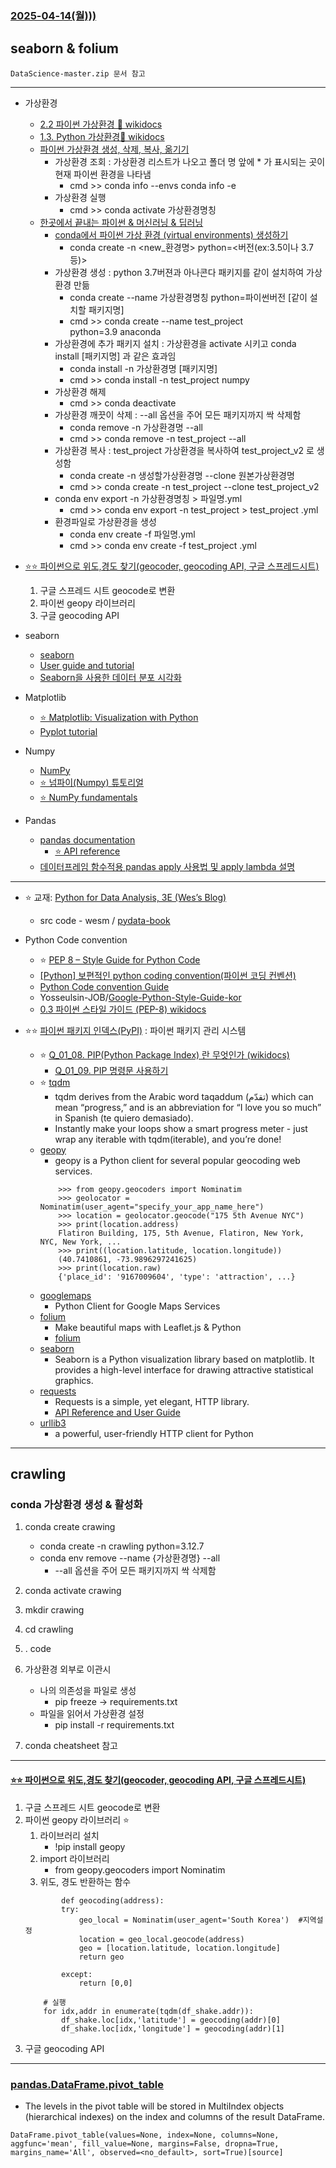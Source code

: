 
### [ 2025-04-14(월))) ](https://github.com/NAM-IL/Python_Basic/blob/main/%EC%88%98%EC%97%85%EB%82%B4%EC%9A%A9/04%EC%9B%94/2025-04-14.md)
## seaborn & folium
```
DataScience-master.zip 문서 참고
```
---

- 가상환경
    - [2.2 파이썬 가상환경 🔹 wikidocs](https://wikidocs.net/254433)
    - [1.3. Python 가상환경🔹 wikidocs](https://wikidocs.net/226621)
    - [파이썬 가상환경 생성, 삭제, 복사, 옮기기](https://junside.tistory.com/257)
        - 가상환경 조회 : 가상환경 리스트가 나오고 폴더 명 앞에 * 가 표시되는 곳이 현재 파이썬 환경을 나타냄
            - cmd >> conda info --envs conda info -e
        - 가상환경 실행
             - cmd >> conda activate 가상환경명칭
    - [한곳에서 끝내는 파이썬 & 머신러닝 & 딥러닝](https://sdc-james.gitbook.io/onebook)
        - [conda에서 파이썬 가상 환경 (virtual environments) 생성하기](https://sdc-james.gitbook.io/onebook/2./2.1./2.1.1./2-conda-virtual-environments)
            - conda create -n <new_환경명> python=<버전(ex:3.5이나 3.7 등)>
        - 가상환경 생성 : python 3.7버젼과 아나콘다 패키지를 같이 설치하여 가상환경 만듦
            - conda create --name 가상환경명칭 python=파이썬버전 [같이 설치할 패키지명]
            - cmd >> conda create --name test_project python=3.9 anaconda
        - 가상환경에 추가 패키지 설치 : 가상환경을 activate 시키고 conda install [패키지명] 과 같은 효과임
            - conda install -n 가상환경명 [패키지명]
            - cmd >> conda install -n test_project numpy
        - 가상환경 해제
            - cmd >> conda deactivate
        - 가상환경 깨끗이 삭제 : --all 옵션을 주어 모든 패키지까지 싹 삭제함
            - conda remove -n 가상환경명 --all
            - cmd >> conda remove -n test_project --all
        - 가상환경 복사 : test_project 가상환경을 복사하여 test_project_v2 로 생성함
            - conda create -n 생성할가상환경명 --clone 원본가상환경명
            - cmd >> conda create -n test_project --clone test_project_v2
        - conda env export -n 가상환경명칭 > 파일명.yml
            - cmd >> conda env export -n test_project > test_project .yml
        - 환경파일로 가상환경을 생성
            - conda env create -f 파일명.yml
            - cmd >> conda env create -f test_project .yml
- [⭐⭐ 파이썬으로 위도,경도 찾기(geocoder, geocoding API, 구글 스프레드시트)](https://velog.io/@ejc9501/%ED%8C%8C%EC%9D%B4%EC%8D%AC%EC%9C%BC%EB%A1%9C-%EC%9C%84%EB%8F%84%EA%B2%BD%EB%8F%84-%EC%B0%BE%EA%B8%B0geocoder-geocoding-API-%EA%B5%AC%EA%B8%80-%EC%8A%A4%ED%94%84%EB%A0%88%EB%93%9C%EC%8B%9C%ED%8A%B8)
    1. 구글 스프레드 시트 geocode로 변환
    2. 파이썬 geopy 라이브러리
    3. 구글 geocoding API

- seaborn
    - [seaborn](https://seaborn.pydata.org/index.html)
    - [User guide and tutorial](https://seaborn.pydata.org/tutorial.html)
    - [Seaborn을 사용한 데이터 분포 시각화](https://datascienceschool.net/01%20python/05.04%20%EC%8B%9C%EB%B3%B8%EC%9D%84%20%EC%82%AC%EC%9A%A9%ED%95%9C%20%EB%8D%B0%EC%9D%B4%ED%84%B0%20%EB%B6%84%ED%8F%AC%20%EC%8B%9C%EA%B0%81%ED%99%94.html#)
- Matplotlib
    - [⭐ Matplotlib: Visualization with Python](https://matplotlib.org/)
    - [Pyplot tutorial](https://matplotlib.org/stable/tutorials/pyplot.html)
- Numpy
    - [NumPy](https://numpy.org/)
    - [⭐ 넘파이(Numpy) 튜토리얼](https://teddylee777.github.io/python/numpy-tutorial/)
    - [⭐ NumPy fundamentals](https://numpy.org/doc/stable/user/basics.html)
- Pandas
    - [pandas documentation](https://pandas.pydata.org/docs/index.html)
        - [⭐ API reference](https://pandas.pydata.org/docs/reference/index.html)
    - [데이터프레임 함수적용  pandas apply 사용법 및 apply lambda 설명](https://koreadatascientist.tistory.com/115)

---
- ⭐ 교재: [Python for Data Analysis, 3E (Wes’s Blog)](https://wesmckinney.com/book/)
    - src code - wesm / [pydata-book](https://github.com/wesm/pydata-book/tree/3rd-edition)
- Python Code convention
    - ⭐ [PEP 8 – Style Guide for Python Code](https://peps.python.org/pep-0008/)
    - [[Python] 보편적인 python coding convention(파이썬 코딩 컨벤션)](https://spidyweb.tistory.com/376)
    - [Python Code convention Guide](convention)
    - Yosseulsin-JOB/[Google-Python-Style-Guide-kor](https://github.com/Yosseulsin-JOB/Google-Python-Style-Guide-kor)
    - [0.3 파이썬 스타일 가이드 (PEP-8) wikidocs](https://wikidocs.net/7896)

- ⭐⭐ [파이썬 패키지 인덱스(PyPI)](https://pypi.org/) : 파이썬 패키지 관리 시스템
    - ⭐ [Q_01_08. PIP(Python Package Index) 란 무엇인가 (wikidocs)](https://wikidocs.net/253762)
        - [Q_01_09. PIP 명령문 사용하기](https://wikidocs.net/253761)
    - ⭐ [tqdm](https://pypi.org/project/tqdm/)
        - tqdm derives from the Arabic word taqaddum (تقدّم) which can mean “progress,” and is an abbreviation for “I love you so much” in Spanish (te quiero demasiado).
        - Instantly make your loops show a smart progress meter - just wrap any iterable with tqdm(iterable), and you’re done!
    - [geopy](https://pypi.org/project/geopy/)
        - geopy is a Python client for several popular geocoding web services.
        ```
            >>> from geopy.geocoders import Nominatim
            >>> geolocator = Nominatim(user_agent="specify_your_app_name_here")
            >>> location = geolocator.geocode("175 5th Avenue NYC")
            >>> print(location.address)
            Flatiron Building, 175, 5th Avenue, Flatiron, New York, NYC, New York, ...
            >>> print((location.latitude, location.longitude))
            (40.7410861, -73.9896297241625)
            >>> print(location.raw)
            {'place_id': '9167009604', 'type': 'attraction', ...}
        ```
    - [googlemaps](https://pypi.org/project/googlemaps/)
        - Python Client for Google Maps Services
    - [folium](https://pypi.org/project/folium/)
        - Make beautiful maps with Leaflet.js & Python
        - [folium](https://python-visualization.github.io/folium/latest/#)
    - [seaborn](https://pypi.org/project/seaborn/)
        - Seaborn is a Python visualization library based on matplotlib. It provides a high-level interface for drawing attractive statistical graphics.
    - [requests](https://pypi.org/project/requests/)
        - Requests is a simple, yet elegant, HTTP library.
        - [API Reference and User Guide](https://requests.readthedocs.io/en/latest/)
    - [urllib3](https://pypi.org/project/urllib3/)
        - a powerful, user-friendly HTTP client for Python
---
## crawling
### conda 가상환경 생성 & 활성화
1. conda create crawing
    - conda create -n crawling python=3.12.7
    - conda env remove --name {가상환경명} --all
        -  --all 옵션을 주어 모든 패키지까지 싹 삭제함

2. conda activate crawing
3. mkdir crawing
4. cd crawling
5. . code
6. 가상환경 외부로 이관시 
    - 나의 의존성을 파일로 생성
        - pip freeze -> requirements.txt  
    - 파일을 읽어서 가상환경 설정
        - pip install -r requirements.txt
7. conda cheatsheet 참고
---
#### [⭐⭐ 파이썬으로 위도,경도 찾기(geocoder, geocoding API, 구글 스프레드시트)](https://velog.io/@ejc9501/%ED%8C%8C%EC%9D%B4%EC%8D%AC%EC%9C%BC%EB%A1%9C-%EC%9C%84%EB%8F%84%EA%B2%BD%EB%8F%84-%EC%B0%BE%EA%B8%B0geocoder-geocoding-API-%EA%B5%AC%EA%B8%80-%EC%8A%A4%ED%94%84%EB%A0%88%EB%93%9C%EC%8B%9C%ED%8A%B8)
1. 구글 스프레드 시트 geocode로 변환
2. 파이썬 geopy 라이브러리 ⭐
    1. 라이브러리 설치
        - !pip install geopy
    2. import 라이브러리
        - from geopy.geocoders import Nominatim
    3. 위도, 경도 반환하는 함수
    ```
            def geocoding(address):
            try:
                geo_local = Nominatim(user_agent='South Korea')  #지역설정
                location = geo_local.geocode(address)
                geo = [location.latitude, location.longitude]
                return geo

            except:
                return [0,0]

        # 실행
        for idx,addr in enumerate(tqdm(df_shake.addr)):
            df_shake.loc[idx,'latitude'] = geocoding(addr)[0]
            df_shake.loc[idx,'longitude'] = geocoding(addr)[1]
    ```
3. 구글 geocoding API


---
### [pandas.DataFrame.pivot_table](https://pandas.pydata.org/docs/reference/api/pandas.DataFrame.pivot_table.html#pandas.DataFrame.pivot_table)
- The levels in the pivot table will be stored in MultiIndex objects (hierarchical indexes) on the index and columns of the result DataFrame.

```
DataFrame.pivot_table(values=None, index=None, columns=None, aggfunc='mean', fill_value=None, margins=False, dropna=True, margins_name='All', observed=<no_default>, sort=True)[source]
```

